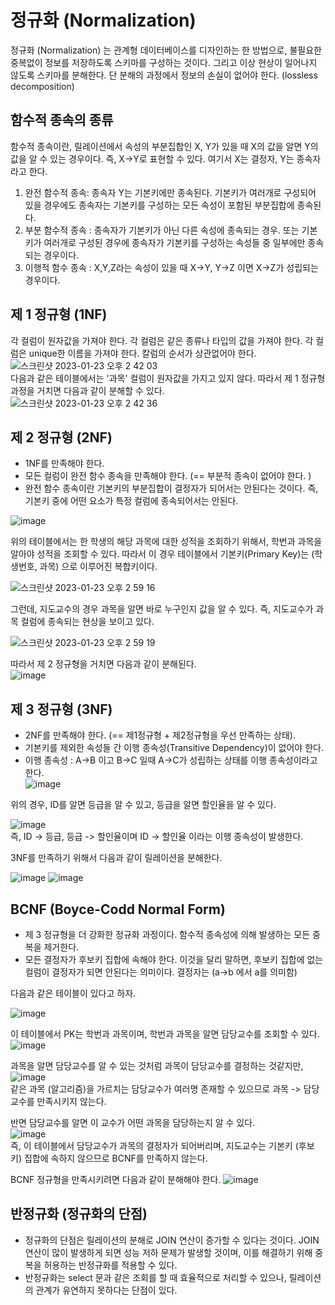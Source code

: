 # 정규화 (Normalization)  

정규화 (Normalization) 는 관계형 데이터베이스를 디자인하는 한 방법으로, 불필요한 중복없이 정보를 저장하도록 스키마를 구성하는 것이다. 
그리고 이상 현상이 일어나지 않도록 스키마를 분해한다. 단 분해의 과정에서 정보의 손실이 없어야 한다. (lossless decomposition) 
 
 
## 함수적 종속의 종류 
함수적 종속이란, 릴레이션에서 속성의 부분집합인 X, Y가 있을 때 X의 값을 알면 Y의 값을 알 수 있는 경우이다. 즉, X->Y로 표현할 수 있다. 여기서 X는 결정자, Y는 종속자라고 한다.   

1) 완전 함수적 종속: 종속자 Y는 기본키에만 종속된다. 기본키가 여러개로 구성되어 있을 경우에도 종속자는 기본키를 구성하는 모든 속성이 포함된 부분집합에 종속된다.    
2) 부분 함수적 종속 : 종속자가 기본키가 아닌 다른 속성에 종속되는 경우. 또는 기본키가 여러개로 구성된 경우에 종속자가 기본키를 구성하는 속성들 중 일부에만 종속되는 경우이다.   
3) 이행적 함수 종속 : X,Y,Z라는 속성이 있을 때 X->Y, Y->Z 이면 X->Z가 성립되는 경우이다.   


## 제 1 정규형 (1NF) 

각 컬럼이 원자값을 가져야 한다. 
각 컬럼은 같은 종류나 타입의 값을 가져야 한다. 
각 컬럼은 unique한 이름을 가져야 한다. 
칼럼의 순서가 상관없어야 한다.
![스크린샷 2023-01-23 오후 2 42 03](https://user-images.githubusercontent.com/41604678/213973392-b4389585-817f-44fd-9fe5-d0eda3f4bd79.png)  
다음과 같은 테이블에서는 '과목' 컬럼이 원자값을 가지고 있지 않다. 따라서 제 1 정규형 과정을 거치면 다음과 같이 분해할 수 있다.   
![스크린샷 2023-01-23 오후 2 42 36](https://user-images.githubusercontent.com/41604678/213973408-be5a38ed-ffaf-4993-9df8-a8371fe4d1ed.png)

## 제 2 정규형 (2NF)

* 1NF를 만족해야 한다. 
* 모든 컬럼이 완전 함수 종속을 만족해야 한다. (== 부분적 종속이 없어야 한다. )
* 완전 함수 종속이란 기본키의 부분집합이 결정자가 되어서는 안된다는 것이다. 즉, 기본키 중에 어떤 요소가 특정 컬럼에 종속되어서는 안된다.

![image](https://user-images.githubusercontent.com/41604678/213974691-1042b503-49e2-4de3-9869-6f8b09160426.png)

위의 테이블에서는 한 학생의 해당 과목에 대한 성적을 조회하기 위해서, 학번과 과목을 알아야 성적을 조회할 수 있다. 따라서 이 경우 테이블에서 기본키(Primary Key)는 (학생번호, 과목) 으로 이루어진 복합키이다. 

![스크린샷 2023-01-23 오후 2 59 16](https://user-images.githubusercontent.com/41604678/213974775-e267b719-b979-4e7c-ab9a-0dc32562341c.png)

그런데, 지도교수의 경우 과목을 알면 바로 누구인지 값을 알 수 있다. 즉, 지도교수가 과목 컬럼에 종속되는 현상을 보이고 있다. 

![스크린샷 2023-01-23 오후 2 59 19](https://user-images.githubusercontent.com/41604678/213974770-8c42d5ee-b005-4c71-a0bd-44589a582ac6.png)

따라서 제 2 정규형을 거치면 다음과 같이 분해된다.  
![image](https://user-images.githubusercontent.com/41604678/213974875-ecc235bb-f0a0-45db-83c5-db4db26d5ede.png)
  

## 제 3 정규형 (3NF)

* 2NF를 만족해야 한다. (== 제1정규형 + 제2정규형을 우선 만족하는 상태). 
* 기본키를 제외한 속성들 간 이행 종속성(Transitive Dependency)이 없어야 한다. 
* 이행 종속성 : A→B 이고 B→C 일때 A→C가 성립하는 상태를 이행 종속성이라고 한다.  
![image](https://user-images.githubusercontent.com/41604678/213977960-ac4e5239-4cbd-4977-a9a9-0a32e553cf7b.png)   

위의 경우, ID를 알면 등급을 알 수 있고, 등급을 알면 할인율을 알 수 있다.  

![image](https://user-images.githubusercontent.com/41604678/213978058-bf53b09d-8421-4971-8034-59f83c826cf7.png)  
즉, ID -> 등급, 등급 -> 할인율이며 ID -> 할인율 이라는 이행 종속성이 발생한다. 

3NF를 만족하기 위해서 다음과 같이 릴레이션을 분해한다.  

![image](https://user-images.githubusercontent.com/41604678/213978161-053b2573-d610-45fb-b2a4-e7536637d1d2.png) 
![image](https://user-images.githubusercontent.com/41604678/213978172-cab5b98d-cf8c-4892-850d-6e51f4c39ed4.png)  


## BCNF (Boyce-Codd Normal Form)

* 제 3 정규형을 더 강화한 정규화 과정이다. 함수적 종속성에 의해 발생하는 모든 중복을 제거한다.  
* 모든 결정자가 후보키 집합에 속해야 한다. 이것을 달리 말하면, 후보키 집합에 없는 컬럼이 결정자가 되면 안된다는 의미이다. 결정자는 (a→b 에서 a를 의미함)  

다음과 같은 테이블이 있다고 하자.  

![image](https://user-images.githubusercontent.com/41604678/213978308-5e8ae204-6846-4fd8-a613-ecc399a03774.png)   

이 테이블에서 PK는 학번과 과목이며, 학번과 과목을 알면 담당교수를 조회할 수 있다.  
![image](https://user-images.githubusercontent.com/41604678/213978592-10241b8d-b644-40d3-83df-78ab4f3ba90b.png)   

과목을 알면 담당교수를 알 수 있는 것처럼 과목이 담당교수를 결정하는 것같지만,  
![image](https://user-images.githubusercontent.com/41604678/213978650-2e2337ea-3440-48ee-ab76-0e42d9f32089.png)  
같은 과목 (알고리즘)을 가르치는 담당교수가 여러명 존재할 수 있으므로 과목 -> 담당교수를 만족시키지 않는다.  

반면 담당교수를 알면 이 교수가 어떤 과목을 담당하는지 알 수 있다.  
![image](https://user-images.githubusercontent.com/41604678/213978716-ded52423-d8df-4e7a-9d2f-21c9b1eb12cf.png)  
즉, 이 테이블에서 담당교수가 과목의 결정자가 되어버리며, 지도교수는 기본키 (후보키) 집합에 속하지 않으므로 BCNF를 만족하지 않는다.

BCNF 정규형을 만족시키려면 다음과 같이 분해해야 한다. 
![image](https://user-images.githubusercontent.com/41604678/213978795-8db39219-d279-4d8b-a50a-5dcbf8da023e.png)  

## 반정규화 (정규화의 단점)

* 정규화의 단점은 릴레이션의 분해로 JOIN 연산이 증가할 수 있다는 것이다. JOIN 연산이 많이 발생하게 되면 성능 저하 문제가 발생할 것이며, 이를 해결하기 위해 중복을 허용하는 반정규화를 적용할 수 있다.
* 반정규화는 select 문과 같은 조회를 할 때 효율적으로 처리할 수 있으나, 릴레이션의 관계가 유연하지 못하다는 단점이 있다. 

